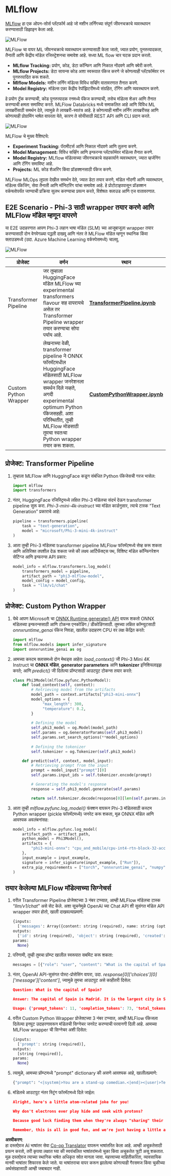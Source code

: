 <!--
CO_OP_TRANSLATOR_METADATA:
{
  "original_hash": "f61c383bbf0c3dac97e43f833c258731",
  "translation_date": "2025-05-09T18:35:31+00:00",
  "source_file": "md/02.Application/01.TextAndChat/Phi3/E2E_Phi-3-MLflow.md",
  "language_code": "mr"
}
-->
# MLflow

[MLflow](https://mlflow.org/) हा एक ओपन-सोर्स प्लॅटफॉर्म आहे जो मशीन लर्निंगच्या संपूर्ण जीवनचक्राचे व्यवस्थापन करण्यासाठी डिझाइन केला आहे.

![MLFlow](../../../../../../translated_images/MlFlowmlops.e5d74ef39e988d267f5da3174105d728e556b25cee7d686689174acb1f07a11a.mr.png)

MLFlow चा वापर ML जीवनचक्राचे व्यवस्थापन करण्यासाठी केला जातो, ज्यात प्रयोग, पुनरुत्पादकता, तैनाती आणि केंद्रीय मॉडेल रजिस्ट्रेशनचा समावेश आहे. सध्या ML flow चार घटक प्रदान करतो.

- **MLflow Tracking:** प्रयोग, कोड, डेटा कॉन्फिग आणि निकाल नोंदवणे आणि क्वेरी करणे.
- **MLflow Projects:** डेटा सायन्स कोड अशा स्वरूपात पॅकेज करणे जे कोणत्याही प्लॅटफॉर्मवर रन पुनरुत्पादित करू शकते.
- **Mlflow Models:** मशीन लर्निंग मॉडेल्स विविध सर्व्हिंग वातावरणात तैनात करणे.
- **Model Registry:** मॉडेल्स एका केंद्रीय रेपॉझिटरीमध्ये संग्रहित, टॅगिंग आणि व्यवस्थापन करणे.

हे प्रयोग ट्रॅक करण्याची, कोड पुनरुत्पादक रनमध्ये पॅकेज करण्याची, तसेच मॉडेल्स शेअर आणि तैनात करण्याची क्षमता समाविष्ट करते. MLFlow Databricks मध्ये समाकलित आहे आणि विविध ML लायब्ररींसाठी समर्थन देते, त्यामुळे ते लायब्ररी-स्वतंत्र आहे. हे कोणत्याही मशीन लर्निंग लायब्ररीसह आणि कोणत्याही प्रोग्रामिंग भाषेत वापरता येते, कारण ते सोयीसाठी REST API आणि CLI प्रदान करते.

![MLFlow](../../../../../../translated_images/MLflow2.74e3f1a430b83b5379854d81f4d2d125b6e5a0f35f46b57625761d1f0597bc53.mr.png)

MLFlow चे मुख्य वैशिष्ट्ये:

- **Experiment Tracking:** पॅरामीटर्स आणि निकाल नोंदवणे आणि तुलना करणे.
- **Model Management:** विविध सर्व्हिंग आणि इन्फरन्स प्लॅटफॉर्मवर मॉडेल्स तैनात करणे.
- **Model Registry:** MLflow मॉडेल्सच्या जीवनचक्राचे सहकार्याने व्यवस्थापन, ज्यात व्हर्जनिंग आणि टॅगिंग समाविष्ट आहे.
- **Projects:** ML कोड शेअरिंग किंवा प्रॉडक्शनसाठी पॅकेज करणे.

MLFlow MLOps लूपला देखील समर्थन देते, ज्यात डेटा तयार करणे, मॉडेल नोंदणी आणि व्यवस्थापन, मॉडेल्स पॅकेजिंग, सेवा तैनाती आणि मॉनिटरिंग यांचा समावेश आहे. हे प्रोटोटाइपपासून प्रॉडक्शन वर्कफ्लोपर्यंत जाण्याची प्रक्रिया सुलभ करण्याचा प्रयत्न करते, विशेषतः क्लाउड आणि एज वातावरणात.

## E2E Scenario - Phi-3 साठी wrapper तयार करणे आणि MLFlow मॉडेल म्हणून वापरणे

या E2E उदाहरणात आपण Phi-3 लहान भाषा मॉडेल (SLM) च्या आजूबाजूला wrapper तयार करण्यासाठी दोन वेगवेगळ्या पद्धती दाखवू आणि नंतर ते MLFlow मॉडेल म्हणून स्थानिक किंवा क्लाउडमध्ये (उदा. Azure Machine Learning वर्कस्पेसमध्ये) चालवू.

![MLFlow](../../../../../../translated_images/MlFlow1.03b29de8b4a8f3706a3e7b229c94a81ece6e3ba983c78592ed332f3ef6efcfe0.mr.png)

| प्रोजेक्ट | वर्णन | स्थान |
| ------------ | ----------- | -------- |
| Transformer Pipeline | जर तुम्हाला HuggingFace मॉडेल MLFlow च्या experimental transformers flavour सह वापरायचे असेल तर Transformer Pipeline wrapper तयार करण्याचा सोपा पर्याय आहे. | [**TransformerPipeline.ipynb**](../../../../../../code/06.E2E/E2E_Phi-3-MLflow_TransformerPipeline.ipynb) |
| Custom Python Wrapper | लेखनाच्या वेळी, transformer pipeline ने ONNX फॉरमॅटमधील HuggingFace मॉडेलसाठी MLFlow wrapper जनरेशनला समर्थन दिले नव्हते, अगदी experimental optimum Python पॅकेजसहही. अशा परिस्थितीत, तुम्ही MLFlow मोडसाठी तुमचा स्वतःचा Python wrapper तयार करू शकता. | [**CustomPythonWrapper.ipynb**](../../../../../../code/06.E2E/E2E_Phi-3-MLflow_CustomPythonWrapper.ipynb) |

## प्रोजेक्ट: Transformer Pipeline

1. तुम्हाला MLFlow आणि HuggingFace कडून संबंधित Python पॅकेजेसची गरज भासेल:

    ``` Python
    import mlflow
    import transformers
    ```

2. नंतर, HuggingFace रजिस्ट्रिमध्ये लक्षित Phi-3 मॉडेलचा संदर्भ देऊन transformer pipeline सुरू करा. _Phi-3-mini-4k-instruct_ च्या मॉडेल कार्डनुसार, त्याचे टास्क “Text Generation” प्रकाराचे आहे:

    ``` Python
    pipeline = transformers.pipeline(
        task = "text-generation",
        model = "microsoft/Phi-3-mini-4k-instruct"
    )
    ```

3. आता तुम्ही Phi-3 मॉडेलचा transformer pipeline MLFlow फॉरमॅटमध्ये सेव्ह करू शकता आणि अतिरिक्त तपशील देऊ शकता जसे की लक्ष्य आर्टिफॅक्ट्स पथ, विशिष्ट मॉडेल कॉन्फिगरेशन सेटिंग्ज आणि इन्फरन्स API प्रकार:

    ``` Python
    model_info = mlflow.transformers.log_model(
        transformers_model = pipeline,
        artifact_path = "phi3-mlflow-model",
        model_config = model_config,
        task = "llm/v1/chat"
    )
    ```

## प्रोजेक्ट: Custom Python Wrapper

1. येथे आपण Microsoft चा [ONNX Runtime generate() API](https://github.com/microsoft/onnxruntime-genai) वापरू शकतो ONNX मॉडेलच्या इन्फरन्ससाठी आणि टोकन्स एनकोडिंग / डीकोडिंगसाठी. तुमच्या लक्षित कॉम्प्युटसाठी _onnxruntime_genai_ पॅकेज निवडा, खालील उदाहरण CPU वर लक्ष केंद्रित करते:

    ``` Python
    import mlflow
    from mlflow.models import infer_signature
    import onnxruntime_genai as og
    ```

1. आमच्या कस्टम क्लासमध्ये दोन मेथड्स आहेत: _load_context()_ जी Phi-3 Mini 4K Instruct चा **ONNX मॉडेल**, **generator parameters** आणि **tokenizer** इनिशियलाइझ करते; आणि _predict()_ जी दिलेल्या प्रॉम्प्टसाठी आउटपुट टोकन्स तयार करते:

    ``` Python
    class Phi3Model(mlflow.pyfunc.PythonModel):
        def load_context(self, context):
            # Retrieving model from the artifacts
            model_path = context.artifacts["phi3-mini-onnx"]
            model_options = {
                 "max_length": 300,
                 "temperature": 0.2,         
            }
        
            # Defining the model
            self.phi3_model = og.Model(model_path)
            self.params = og.GeneratorParams(self.phi3_model)
            self.params.set_search_options(**model_options)
            
            # Defining the tokenizer
            self.tokenizer = og.Tokenizer(self.phi3_model)
    
        def predict(self, context, model_input):
            # Retrieving prompt from the input
            prompt = model_input["prompt"][0]
            self.params.input_ids = self.tokenizer.encode(prompt)
    
            # Generating the model's response
            response = self.phi3_model.generate(self.params)
    
            return self.tokenizer.decode(response[0][len(self.params.input_ids):])
    ```

1. आता तुम्ही _mlflow.pyfunc.log_model()_ फंक्शन वापरून Phi-3 मॉडेलसाठी कस्टम Python wrapper (pickle फॉरमॅटमध्ये) जनरेट करू शकता, मूळ ONNX मॉडेल आणि आवश्यक अवलंबनांसह:

    ``` Python
    model_info = mlflow.pyfunc.log_model(
        artifact_path = artifact_path,
        python_model = Phi3Model(),
        artifacts = {
            "phi3-mini-onnx": "cpu_and_mobile/cpu-int4-rtn-block-32-acc-level-4",
        },
        input_example = input_example,
        signature = infer_signature(input_example, ["Run"]),
        extra_pip_requirements = ["torch", "onnxruntime_genai", "numpy"],
    )
    ```

## तयार केलेल्या MLFlow मॉडेल्सच्या सिग्नेचर्स

1. वरील Transformer Pipeline प्रोजेक्टच्या 3 नंबर टप्प्यात, आम्ही MLFlow मॉडेलचा टास्क “_llm/v1/chat_” असे सेट केले. अशा सूचनेमुळे OpenAI च्या Chat API शी सुसंगत मॉडेल API wrapper तयार होतो, खाली दाखवल्याप्रमाणे:

    ``` Python
    {inputs: 
      ['messages': Array({content: string (required), name: string (optional), role: string (required)}) (required), 'temperature': double (optional), 'max_tokens': long (optional), 'stop': Array(string) (optional), 'n': long (optional), 'stream': boolean (optional)],
    outputs: 
      ['id': string (required), 'object': string (required), 'created': long (required), 'model': string (required), 'choices': Array({finish_reason: string (required), index: long (required), message: {content: string (required), name: string (optional), role: string (required)} (required)}) (required), 'usage': {completion_tokens: long (required), prompt_tokens: long (required), total_tokens: long (required)} (required)],
    params: 
      None}
    ```

1. परिणामी, तुम्ही तुमचा प्रॉम्प्ट खालील स्वरूपात सबमिट करू शकता:

    ``` Python
    messages = [{"role": "user", "content": "What is the capital of Spain?"}]
    ```

1. नंतर, OpenAI API-सुसंगत पोस्ट-प्रोसेसिंग वापरा, उदा. _response[0][‘choices’][0][‘message’][‘content’]_, ज्यामुळे तुमचा आउटपुट असे काहीतरी दिसेल:

    ``` JSON
    Question: What is the capital of Spain?
    
    Answer: The capital of Spain is Madrid. It is the largest city in Spain and serves as the political, economic, and cultural center of the country. Madrid is located in the center of the Iberian Peninsula and is known for its rich history, art, and architecture, including the Royal Palace, the Prado Museum, and the Plaza Mayor.
    
    Usage: {'prompt_tokens': 11, 'completion_tokens': 73, 'total_tokens': 84}
    ```

1. वरील Custom Python Wrapper प्रोजेक्टच्या 3 नंबर टप्प्यात, आम्ही MLFlow पॅकेजला दिलेल्या इनपुट उदाहरणावरून मॉडेलची सिग्नेचर जनरेट करण्याची परवानगी दिली आहे. आमच्या MLFlow wrapper ची सिग्नेचर अशी दिसेल:

    ``` Python
    {inputs: 
      ['prompt': string (required)],
    outputs: 
      [string (required)],
    params: 
      None}
    ```

1. त्यामुळे, आमच्या प्रॉम्प्टमध्ये "prompt" dictionary की असणे आवश्यक आहे, खालीलप्रमाणे:

    ``` Python
    {"prompt": "<|system|>You are a stand-up comedian.<|end|><|user|>Tell me a joke about atom<|end|><|assistant|>",}
    ```

1. मॉडेलचे आउटपुट नंतर स्ट्रिंग फॉरमॅटमध्ये दिले जाईल:

    ``` JSON
    Alright, here's a little atom-related joke for you!
    
    Why don't electrons ever play hide and seek with protons?
    
    Because good luck finding them when they're always "sharing" their electrons!
    
    Remember, this is all in good fun, and we're just having a little atomic-level humor!
    ```

**अस्वीकरण**:  
हा दस्तऐवज AI भाषांतर सेवा [Co-op Translator](https://github.com/Azure/co-op-translator) वापरून भाषांतरित केला आहे. आम्ही अचूकतेसाठी प्रयत्न करतो, तरी कृपया लक्षात घ्या की स्वयंचलित भाषांतरांमध्ये चुका किंवा अचूकतेत त्रुटी असू शकतात. मूळ दस्तऐवज त्याच्या स्थानिक भाषेत अधिकृत स्रोत मानला जावा. महत्त्वाच्या माहितीकरिता, व्यावसायिक मानवी भाषांतर शिफारस केले जाते. या भाषांतराचा वापर करून झालेल्या कोणत्याही गैरसमज किंवा चुकीच्या अर्थसंग्रहासाठी आम्ही जबाबदार नाही.
